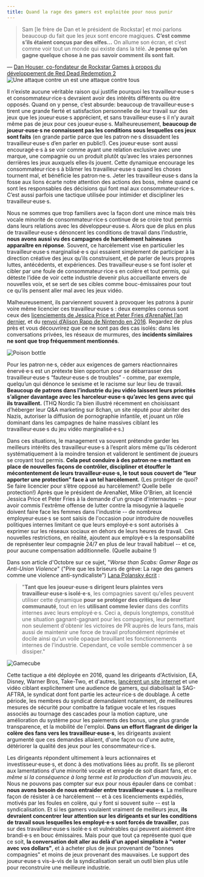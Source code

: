 ```yaml
---
title: Quand la rage des gamers est exploitée pour nous punir
---
```


>Sam [le frère de Dan et le président de Rockstar] et moi parlons beaucoup du fait que les jeux sont encore magiques. **C’est comme s’ils étaient conçus par des elfes…** On allume son écran, et c’est comme voir tout un monde qui existe dans la télé. **Je pense qu’on gagne quelque chose à ne pas savoir comment ils sont fait**.


<div class="md-attribution">
&#x2014;
<a href="https://www.polygon.com/2018/10/27/18029154/red-dead-redemption-2-working-conditions-rockstar-games-overtime-labor">
Dan Houser, co-fondateur de Rockstar Games à propos du développement de Red Dead Redemption 2
</a>
</div>

<div class="md-img left off-8">
<img
  src="/images/ecco.png"
  alt="Une attaque contre un est une attaque contre tous"
/>
</div>

Il n’existe aucune véritable raison qui justifie pourquoi les travailleur·euse·s et consommateur·rice·s devraient avoir des intérêts différents ou être opposés. Quand on y pense, c’est absurde: beaucoup de travailleur·euse·s tirent une grande fierté et satisfaction personnelle de leur travail sur des jeux que les joueur·euse·s apprécient, et sans travailleur·euse·s il n’y aurait même pas de jeux pour ces joueur·euse·s. Malheureusement, **beaucoup de joueur·euse·s ne connaissent pas les conditions sous lesquelles ces jeux sont faits** (en grande partie parce que les patron·ne·s dissuadent les travailleur·euse·s d’en parler en public!). Ces joueur·euse· sont aussi encouragé·e·s à se voir comme ayant une relation exclusive avec une marque, une compagnie ou un produit plutôt  qu’avec les vraies personnes derrières les jeux auxquels elles·ils jouent. Cette dynamique encourage les consommateur·rice·s à blâmer les travailleur·euse·s quand les choses tournent mal, et bénéficie les patron·ne·s. Jeter les travailleur·euse·s dans la fosse aux lions écarte notre attention des actions des boss, même quand ce sont les responsables des décisions qui font mal aux consommateur·rice·s. C’est aussi parfois une tactique utilisée pour intimider et discipliner les travailleur·euse·s.

Nous ne sommes que trop familiers avec la façon dont une mince mais très vocale minorité de consommateur·rice·s continue de se croire tout permis dans leurs relations avec les développeur·euse·s. Alors que de plus en plus de travailleur·euse·s dénoncent les conditions de travail dans l’industrie, **nous avons aussi vu des campagnes de harcèlement haineuses apparaître en réponse**. Souvent, ce harcèlement vise en particulier les travailleur·euse·s marginalisé·e·s qui essaient simplement de participer à la direction créative des jeux qu’ils construisent, et de parler de leurs propres luttes, antécédents, et expériences. Des travailleur·euse·s se font isoler et cibler par une foule  de consommateur·rice·s en colère et tout permis, qui déteste l’idée de voir cette industrie devenir plus accueillante envers de nouvelles voix, et se sert de ses cibles comme bouc-émissaires pour tout ce qu’ils pensent aller mal avec les jeux vidéo.


Malheureusement, ils parviennent souvent à provoquer les patrons à punir voire même licencier ces travailleur·euse·s : deux exemples connus sont ceux des [licenciements de Jessica Price et Peter Fries d’ArenaNet l’an dernier](https://www.polygon.com/2018/7/9/17549492/arenanet-jessica-price-guild-wars-2-writer-fired), et du [renvoi d’Alison Rapp de Nintendo en 2016](https://kotaku.com/nintendo-employee-terminated-after-smear-campaign-over-1768100368). Regardez de plus près et vous découvrirez que ce ne sont pas des cas isolés: dans les conversations privées, les réseaux de murmures, des **incidents similaires ne sont que trop fréquemment mentionnés**.

<div class="md-img right off-8">
<img
  src="/images/poison.svg"
  alt="Poison bottle"
/>
</div>

Pour les patron·ne·s, céder aux exigences de gamers réactionnaires énervé·e·s est un prétexte bien opportun pour se débarrasser des travailleur·euse·s “fauteur·euse·s de troubles” - comme, par exemple, quelqu’un qui dénonce le sexisme et le racisme sur leur lieu de travail. **Beaucoup de patrons dans l’industrie du jeu vidéo laissent leurs priorités s’aligner davantage avec les harceleur·euse·s qu’avec les gens avec qui ils travaillent.** (THQ Nordic l’a bien illustré récemment en choisissant d’héberger leur Q&A marketing sur 8chan, un site réputé pour abriter des Nazis, autoriser la diffusion de pornographie infantile, et jouant un rôle dominant dans les campagnes de haine massives ciblant les travailleur·euse·s du jeu vidéo marginalisé·e·s.)

Dans ces situations, le management va souvent prétendre garder les meilleurs intérêts des travailleur·euse·s à l’esprit alors même qu’ils céderont systématiquement à la moindre tension et valideront le sentiment de joueurs se croyant tout permis. **Cela peut conduire à des patron·ne·s mettant en place de nouvelles façons de contrôler, discipliner et étouffer le mécontentement de leurs travailleur·euse·s, le tout sous couvert de “leur apporter une protection” face à un tel harcèlement.** (Les protéger de quoi? Se faire licencier pour s’être opposé au harcèlement? Quelle belle protection!)
Après que le président de ArenaNet, Mike O'Brien, ait licencié Jessica Price et Peter Fries à la demande d'un groupe d'internautes -- pour avoir commis l'extrême offense de lutter contre la misogynie à laquelle doivent faire face les femmes dans l'industrie -- de nombreux employeur·euse·s se sont saisis de l'occasion pour introduire de nouvelles politiques internes limitant ce que leurs employé·e·s sont autorisés à exprimer sur les réseaux sociaux en dehors de leurs heures de travail. Ces nouvelles restrictions, en réalité, ajoutent aux employé·e·s la responsabilité de représenter leur compagnie 24/7 en plus de leur travail habituel -- et ce, pour aucune compensation additionnelle. (Quelle aubaine !)


Dans son article d'Octobre sur ce sujet, "*Worse than Scabs: Gamer Rage as Anti-Union Violence*" ("Pire que les briseurs de grève: La rage des gamers comme une violence anti-syndicaliste") [Lana Polansky écrit](https://rhizome.org/editorial/2018/oct/30/worse-than-scabs-gamer-rager-as-anti-worker-violence/) :

>"**Tant que les joueur·euse·s dirigent leurs plaintes vers travailleur·euse·s isolé·e·s**, les compagnies savent qu'elles peuvent utiliser cette dynamique **pour se protéger des critiques de leur communauté**, tout en les **utilisant comme levier** dans des conflits internes avec leurs employé·e·s. Ceci a, depuis longtemps, constitué une situation gagnant-gagnant pour les compagnies, leur permettant non seulement d'obtenir les victoires de PR auprès de leurs fans, mais aussi de maintenir une force de travail profondément réprimée et docile ainsi qu'un voile opaque brouillant les fonctionnements internes de l'industrie. Cependant, ce voile semble commencer à se dissiper."

<div class="md-img left off-8">
<img
  src="/images/gamecube.svg"
  alt="Gamecube"
/>
</div>

Cette tactique a été déployée en 2016, quand les dirigeants d'Activision, EA, Disney, Warner Bros, Take-Two, et d'autres, [lancèrent un site internet](https://www.polygon.com/2016/10/28/13458724/voice-actors-strike-video-game-website-attacks) et une vidéo ciblant explicitement une audience de gamers, qui diabolisait la SAG-AFTRA, le syndicat dont font partie les acteur·rice·s de doublage. À cette période, les membres du syndicat demandaient notamment, de meilleures mesures de sécurité pour combattre la fatigue vocale et les risques associés au tournage des cascades pour la motion capture, une amélioration du système pour les paiements des bonus, une plus grande transparence, et la mobilité de l'emploi. **Dans un effort flagrant de diriger la colère des fans vers les travailleur·euse·s**, les dirigeants avaient argumenté que ces demandes allaient, d'une façon ou d'une autre, détériorer la qualité des jeux pour les consommateur·rice·s.

Les dirigeants répondent ultimement à leurs actionnaires et investisseur·euse·s, et donc à des motivations liées au profit. Ils se plieront aux lamentations d'une minorité vocale et enragée de soit disant fans, et ce *même si la conséquence à long terme est la production d'un mauvais jeu*. Nous ne pouvons pas compter sur eux pour nous épauler dans ce combat : **nous avons besoin de nous entraider entre travailleur·euse·s**. La meilleure façon de résister à ce harcèlement -- et à ces licenciements expédiés, motivés par les foules en colère, qui y font si souvent suite -- est la syndicalisation. Et si les gamers voulaient vraiment de meilleurs jeux, **ils devraient concentrer leur attention sur les dirigeants et sur les conditions de travail sous lesquelles les employé·e·s sont forcés de travailler**, pas sur des travailleur·euse·s isolé·e·s et vulnérables qui peuvent aisément être brandi·e·s en bouc émissaires. Mais pour que tout ça représente quoi que ce soit, **la conversation doit aller au delà d'un appel simpliste à "voter avec vos dollars"**, et à acheter plus de jeux provenant de "bonnes compagnies" et moins de jeux provenant des mauvaises. Le support des joueur·euse·s vis-à-vis de la syndicalisation serait un outil bien plus utile pour reconstruire une meilleure industrie.

